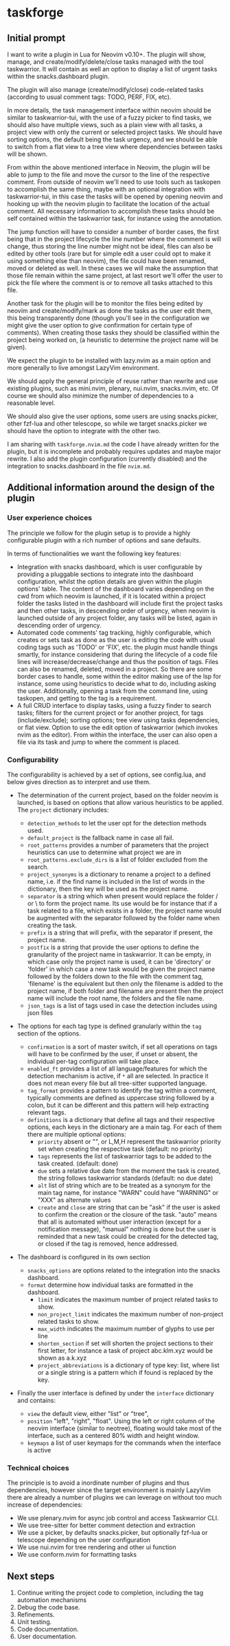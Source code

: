 # taskforge

## Initial prompt

I want to write a plugin in Lua for Neovim v0.10+. The plugin will show, manage, and create/modify/delete/close tasks managed with the tool taskwarrior. It will contain as well an option to display a list of urgent tasks within the snacks.dashboard plugin.

The plugin will also manage (create/modify/close) code-related tasks (according to usual comment tags: TODO, PERF, FIX, etc).

In more details, the task management interface within neovim should be similar to taskwarrior-tui, with the use of a fuzzy picker to find tasks, we should also have multiple views, such as a plain view with all tasks, a project view with only the current or selected project tasks. We should have sorting options, the default being the task urgency, and we should be able to switch from a flat view to a tree view where dependencies between tasks will be shown.

From within the above mentioned interface in Neovim, the plugin will be able to jump to the file and move the cursor to the line of the respective comment. From outside of neovim we'll need to use tools such as taskopen to accomplish the same thing, maybe with an optional integration with taskwarrior-tui, in this case the tasks will be opened by opening neovim and hooking up with the neovim plugin to facilitate the location of the actual comment. All necessary information to accomplish these tasks should be self contained within the taskwarrior task, for instance using the annotation.

The jump function will have to consider a number of border cases, the first being that in the project lifecycle the line number where the comment is will change, thus storing the line number might not be ideal, files can also be edited by other tools (rare but for simple edit a user could opt to make it using something else than neovim), the file could have been renamed, moved or deleted as well. In these cases we will make the assumption that those file remain within the same project, at last resort we'll offer the user to pick the file where the comment is or to remove all tasks attached to this file.

Another task for the plugin will be to monitor the files being edited by neovim and create/modify/mark as done the tasks as the user edit them, this being transparently done (though you'll see in the configuration we might give the user option to give confirmation for certain type of comments). When creating those tasks they should be classified within the project being worked on, (a heuristic to determine the project name will be given).

We expect the plugin to be installed with lazy.nvim as a main option and more generally to live amongst LazyVim environment.

We should apply the general principle of reuse rather than rewrite and use existing plugins, such as mini.nvim, plenary, nui.nvim, snacks.nvim, etc. Of course we should also minimize the number of dependencies to a reasonable level.

We should also give the user options, some users are using snacks.picker, other fzf-lua and other telescope, so while we target snacks.picker we should have the option to integrate with the other two.

I am sharing with `taskforge.nvim.md` the code I have already written for the plugin, but it is incomplete and probably requires updates and maybe major rewrite. I also add the plugin configuration (currently disabled) and the integration to snacks.dashboard in the file `nvim.md`.

## Additional information around the design of the plugin

### User experience choices

The principle we follow for the plugin setup is to provide a highly configurable plugin with a rich number of options and sane defaults.

In terms of functionalities we want the following key features:

- Integration with snacks dashboard, which is user configurable by providing a pluggable sections to integrate into the dashboard configuration, whilst the option details are given within the plugin options' table. The content of the dashboard varies depending on the cwd from which neovim is launched, if it is located within a project folder the tasks listed in the dashboard will include first the project tasks and then other tasks, in descending order of urgency, when neovim is launched outside of any project folder, any tasks will be listed, again in descending order of urgency.
- Automated code comments' tag tracking, highly configurable, which creates or sets task as done as the user is editing the code with usual coding tags such as 'TODO' or 'FIX', etc. the plugin must handle things smartly, for instance considering that during the lifecycle of a code file lines will increase/decrease/change and thus the position of tags. Files can also be renamed, deleted, moved in a project. So there are some border cases to handle, some within the editor making use of the lsp for instance, some using heuristics to decide what to do, including asking the user. Additionally, opening a task from the command line, using taskopen, and getting to the tag is a requirement.
- A full CRUD interface to display tasks, using a fuzzy finder to search tasks; filters for the current project or for another project, for tags (include/exclude); sorting options; tree view using tasks dependencies, or flat view. Option to use the edit option of taskwarrior (which invokes nvim as the editor). From within the interface, the user can also open a file via its task and jump to where the comment is placed.

### Configurability

The configurability is achieved by a set of options, see config.lua, and below gives direction as to interpret and use them.

- The determination of the current project, based on the folder neovim is launched, is based on options that allow various heuristics to be applied. The `project` dictionary includes:

  - `detection_methods` to let the user opt for the detection methods used.
  - `default_project` is the fallback name in case all fail.
  - `root_patterns` provides a number of parameters that the project heuristics can use to determine what project we are in
  - `root_patterns.exclude_dirs` is a list of folder excluded from the search.
  - `project_synonyms` is a dictionary to rename a project to a defined name, i.e. if the find name is included in the list of words in the dictionary, then the key will be used as the project name.
  - `separator` is a string which when present would replace the folder / or \ to form the project name. Its use would be for instance that if a task related to a file, which exists in a folder, the project name would be augmented with the separator followed by the folder name when creating the task.
  - `prefix` is a string that will prefix, with the separator if present, the project name.
  - `postfix` is a string that provide the user options to define the granularity of the project name in taskwarrior. It can be empty, in which case only the project name is used, it can be 'directory' or 'folder' in which case a new task would be given the project name followed by the folders down to the file with the comment tag, 'filename' is the equivalent but then only the filename is added to the project name, if both folder and filename are present then the project name will include the root name, the folders and the file name.
  - `json_tags` is a list of tags used in case the detection includes using json files

- The options for each tag type is defined granularly within the `tag` section of the options.

  - `confirmation` is a sort of master switch, if set all operations on tags will have to be confirmed by the user, if unset or absent, the individual per-tag configuration will take place.
  - `enabled_ft` provides a list of all language/features for which the detection mechanism is active, if `*` all are selected. In practice it does not mean every file but all tree-sitter supported language.
  - `tag_format` provides a pattern to identify the tag within a comment, typically comments are defined as uppercase string followed by a colon, but it can be different and this pattern will help extracting relevant tags.
  - `definitions` is a dictionary that define all tags and their respective options, each keys in the dictionary are a main tag. For each of them there are multiple optional options:
    - `priority` absent or "", or L,M,H represent the taskwarrior priority set when creating the respective task (default: no priority)
    - `tags` represents the list of taskwarrior tags to be added to the task created. (default: done)
    - `due` sets a relative due date from the moment the task is created, the string follows taskwarrior standards (default: no due date)
    - `alt` list of string which are to be treated as a synonym for the main tag name, for instance "WARN" could have "WARNING" or "XXX" as alternate values
    - `create` and `close` are string that can be "ask" if the user is asked to confirm the creation or the closure of the task. "auto" means that all is automated without user interaction (except for a notification message), "manual" nothing is done but the user is reminded that a new task could be created for the detected tag, or closed if the tag is removed, hence addressed.

- The dashboard is configured in its own section

  - `snacks_options` are options related to the integration into the snacks dashboard.
  - `format` determine how individual tasks are formatted in the dashboard.
    - `limit` indicates the maximum number of project related tasks to show.
    - `non_project_limit` indicates the maximum number of non-project related tasks to show.
    - `max_width` indicates the maximum number of glyphs to use per line
    - `shorten_section` if set will shorten the project sections to their first letter, for instance a task of project abc.klm.xyz would be shown as a.k.xyz
    - `project_abbreviations` is a dictionary of type key: list, where list or a single string is a pattern which if found is replaced by the key.

- Finally the user interface is defined by under the `interface` dictionary and contains:
  - `view` the default view, either "list" or "tree",
  - `position` "left", "right", "float". Using the left or right column of the neovim interface (similar to neotree), floating would take most of the interface, such as a centered 80% width and height window.
  - `keymaps` a list of user keymaps for the commands when the interface is active

### Technical choices

The principle is to avoid a inordinate number of plugins and thus dependencies, however since the target environment is mainly LazyVim there are already a number of plugins we can leverage on without too much increase of dependencies:

- We use plenary.nvim for async job control and access Taskwarrior CLI.
- We use tree-sitter for better comment detection and extraction
- We use a picker, by defaults snacks.picker, but optionally fzf-lua or telescope depending on the user configuration
- We use nui.nvim for tree rendering and other ui function
- We use conform.nvim for formatting tasks

## Next steps

1. Continue writing the project code to completion, including the tag automation mechanisms
2. Debug the code base.
3. Refinements.
4. Unit testing.
5. Code documentation.
6. User documentation.
